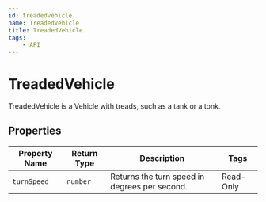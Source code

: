 ```yaml
---
id: treadedvehicle
name: TreadedVehicle
title: TreadedVehicle
tags:
    - API
---
```


# TreadedVehicle

TreadedVehicle is a Vehicle with treads, such as a tank or a tonk.

## Properties

| Property Name | Return Type | Description | Tags |
| -------- | ----------- | ----------- | ---- |
| `turnSpeed` | `number` | Returns the turn speed in degrees per second. | Read-Only |
